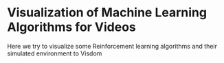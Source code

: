 # Visualization of Machine Learning Algorithms for Videos

Here we try to visualize some Reinforcement learning algorithms and their simulated environment to Visdom

```


```
